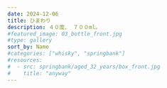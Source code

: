 ```yaml
---
date: 2024-12-06
title: ひまわり
description: ４０度、 ７００ml。
#featured_image: 03_bottle_front.jpg
#type: gallery
sort_by: Name
#categories: ["whisky", "springbank"]
#resources:
#  - src: springbank/aged_32_years/box_front.jpg
#    title: "anyway"
---
```

